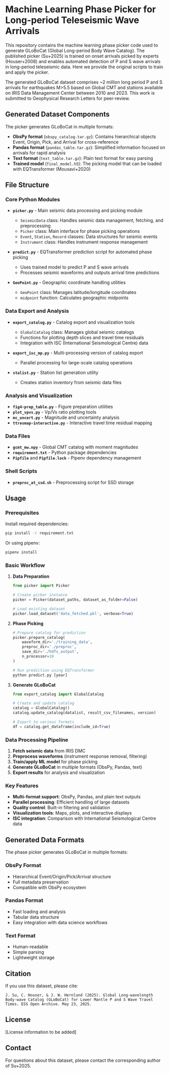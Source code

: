 # Machine Learning Phase Picker for Long-period Teleseismic Wave Arrivals

This repository contains the machine learning phase picker code used to generate GLoBoCat (Global Long-period Body Wave Catalog). The published picker (Su+2025) is trained on onset arrivals picked by experts (Houser+2008) and enables automated detection of P and S wave arrivals in long-period teleseismic data. Here we provide the original scripts to train and apply the picker.

The generated GLoBoCat dataset comprises ~2 million long period P and S arrivals for earthquakes M>5.5 based on Global CMT and stations available on IRIS Data Management Center between 2010 and 2023. This work is submitted to Geophysical Research Letters for peer-review.

## Generated Dataset Components

The picker generates GLoBoCat in multiple formats:
- **ObsPy format** (`obspy_catalog.tar.gz`): Contains hierarchical objects Event, Origin, Pick, and Arrival for cross-reference
- **Pandas format** (`pandas_table.tar.gz`): Simplified information focused on arrivals for rapid analysis
- **Text format** (`text_table.tar.gz`): Plain text format for easy parsing
- **Trained model** (`final_model.h5`): The picking model that can be loaded with EQTransformer (Mousavi+2020)

## File Structure

### Core Python Modules

- **`picker.py`** - Main seismic data processing and picking module
  - `SeismicData` class: Handles seismic data management, fetching, and preprocessing
  - `Picker` class: Main interface for phase picking operations
  - `Event`, `Station`, `Record` classes: Data structures for seismic events
  - `Instrument` class: Handles instrument response management

- **`predict.py`** - EQTransformer prediction script for automated phase picking
  - Uses trained model to predict P and S wave arrivals
  - Processes seismic waveforms and outputs arrival time predictions

- **`GeoPoint.py`** - Geographic coordinate handling utilities
  - `GeoPoint` class: Manages latitude/longitude coordinates
  - `midpoint` function: Calculates geographic midpoints

### Data Export and Analysis

- **`export_catalog.py`** - Catalog export and visualization tools
  - `GlobalCatalog` class: Manages global seismic catalogs
  - Functions for plotting depth slices and travel time residuals
  - Integration with ISC (International Seismological Centre) data

- **`export_isc_mp.py`** - Multi-processing version of catalog export
  - Parallel processing for large-scale catalog operations

- **`stalist.py`** - Station list generation utility
  - Creates station inventory from seismic data files

### Analysis and Visualization

- **`fig4-prep_table.py`** - Figure preparation utilities
- **`plot_vpvs.py`** - Vp/Vs ratio plotting tools
- **`mc_uncert.py`** - Magnitude and uncertainty analysis
- **`ttresmap-interactive.py`** - Interactive travel time residual mapping

### Data Files

- **`gcmt_mw.npy`** - Global CMT catalog with moment magnitudes
- **`requirement.txt`** - Python package dependencies
- **`Pipfile`** and **`Pipfile.lock`** - Pipenv dependency management

### Shell Scripts

- **`preproc_at_ssd.sh`** - Preprocessing script for SSD storage

## Usage

### Prerequisites

Install required dependencies:
```bash
pip install -r requirement.txt
```

Or using pipenv:
```bash
pipenv install
```

### Basic Workflow

1. **Data Preparation**
   ```python
   from picker import Picker
   
   # Create picker instance
   picker = Picker(dataset_paths, dataset_as_folder=False)
   
   # Load existing dataset
   picker.load_dataset('data_fetched.pkl', verbose=True)
   ```

2. **Phase Picking**
   ```python
   # Prepare catalog for prediction
   picker.prepare_catalog(
       waveform_dir='./training_data',
       preproc_dir='./preproc',
       save_dir='./hdfs_output',
       n_processor=10
   )
   
   # Run prediction using EQTransformer
   python predict.py [year]
   ```

3. **Generate GLoBoCat**
   ```python
   from export_catalog import GlobalCatalog
   
   # Create and update catalog
   catalog = GlobalCatalog()
   catalog.update_catalog(datalist, result_csv_filenames, version)
   
   # Export to various formats
   df = catalog.get_dataframe(include_id=True)
   ```

### Data Processing Pipeline

1. **Fetch seismic data** from IRIS DMC
2. **Preprocess waveforms** (instrument response removal, filtering)
3. **Train/apply ML model** for phase picking
4. **Generate GLoBoCat** in multiple formats (ObsPy, Pandas, text)
5. **Export results** for analysis and visualization

### Key Features

- **Multi-format support**: ObsPy, Pandas, and plain text outputs
- **Parallel processing**: Efficient handling of large datasets
- **Quality control**: Built-in filtering and validation
- **Visualization tools**: Maps, plots, and interactive displays
- **ISC integration**: Comparison with International Seismological Centre data

## Generated Data Formats

The phase picker generates GLoBoCat in multiple formats:

### ObsPy Format
- Hierarchical Event/Origin/Pick/Arrival structure
- Full metadata preservation
- Compatible with ObsPy ecosystem

### Pandas Format
- Fast loading and analysis
- Tabular data structure
- Easy integration with data science workflows

### Text Format
- Human-readable
- Simple parsing
- Lightweight storage

## Citation

If you use this dataset, please cite:
```
J. Su, C. Houser, & J. W. Hernlund (2025). Global Long-wavelength Body-wave Catalog (GLoBoCat) for Lower Mantle P and S Wave Travel Times. ESS Open Archive. May 23, 2025.
```

## License

[License information to be added]

## Contact

For questions about this dataset, please contact the corresponding author of Su+2025.
